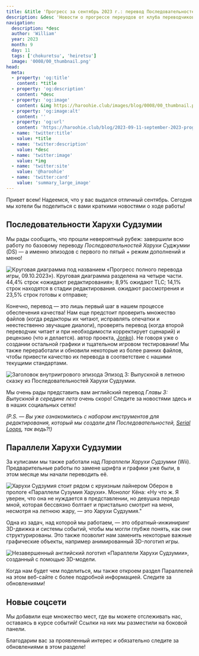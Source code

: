 ```yaml
---
title: &title 'Прогресс за сентябрь 2023 г.: перевод Последовательностей завершён, прогресс в переводе Параллелей и многое другое'
description: &desc 'Новости о прогрессе переуодов от клуба переводчиков Haroohie'
navigation:
  description: *desc
  author: 'William'
  year: 2023
  month: 9
  day: 11
  tags: ['chokuretsu', 'heiretsu']
  image: '0008/00_thumbnail.png'
head:
  meta:
  - property: 'og:title'
    content: *title
  - property: 'og:description'
    content: *desc
  - property: 'og:image'
    content: &img https://haroohie.club/images/blog/0008/00_thumbnail.png
  - property: 'og:image:alt'
    content: ''
  - property: 'og:url'
    content: 'https://haroohie.club/blog/2023-09-11-september-2023-progress-update'
  - name: 'twitter:title'
    value: *title
  - name: 'twitter:description'
    value: *desc
  - name: 'twitter:image'
    value: *img
  - name: 'twitter:site'
    value: '@haroohie'
  - name: 'twitter:card'
    value: 'summary_large_image'
---
```


Привет всем! Надеемся, что у вас выдался отличный сентябрь. Сегодня мы хотели бы поделиться с вами краткими новостями о ходе работы!

## Последовательности Харухи Судзумии
Мы рады сообщить, что прошли невероятный рубеж: завершили всю работу по базовому переводу *Последовательностей Харухи Суджумии* (DS) &mdash; а именно эпизодов с первого по пятый + режим дополнений и меню!

![Круговая диаграмма под названием «Прогресс полного перевода игры, 09.10.2023»). Круговая диаграмма разделена на четыре части. 44,4% строк «ожидают редактирования»; 8,9% ожидают TLC; 14,1% строк находятся в стадии редактирования. ожидают рассмотрения и 23,5% строк готовы к отправке;](/images/blog/0008/01_translation_progress_chart.png)

Конечно, перевод — это лишь первый шаг в нашем процессе обеспечения качества! Нам еще предстоит проверить множество файлов (когда редакторы их читают, исправлять опечатки и неестественно звучащие диалоги), проверять перевод (когда второй переводчик читает и при необходимости корректирует сценарий) и рецензию (что и делается). автор проекта, [Jonko](/author/jonko)). Не говоря уже о создании остальной графики и тщательном игровом тестировании! Мы также переработали и обновили некоторые из более ранних файлов, чтобы привести качество их перевода в соответствие с нашими текущими стандартами.

![Заголовок внутриигрового эпизода Эпизод 3: Выпускной в летнюю сказку из Последовательностей Харухи Судзумии.](/images/blog/0008/03_midsummer_graduation_ceremony_header.png)

Мы очень рады представить вам английский перевод *Главы 3: Выпускной в середине лета* очень скоро! Следите за новостями здесь и в наших социальных сетях!

*(P.S. &mdash; Вы уже ознакомились с набором инструментов для редактирования, который мы создали для Последовательностей, [Serial Loops](/chokuretsu/serial-loops/), так ведь?!)*

## Параллели Харухи Судзумии
За кулисами мы также работали над *Параллели Харухи Судзумии* (Wii). Предварительные работы по замене шрифта и графики уже были, в этом месяце мы начали переводить её.

![Харухи Судзумия стоит рядом с круизным лайнером Оберон в прологе «Параллели Сузумия Харухи». Монолог Кёна: «Ну что ж. Я уверен, что она не нуждается в представлении, но девушка передо мной, которая бессвязно болтает и пристально смотрит на меня, несмотря на летнюю жару, — это Харухи Судзумия."](/images/blog/0008/02_heiretsu_early_haruhi.png)

Одна из задач, над которой мы работаем, — это обратный-инжиниринг 3D-движка и системы событий, чтобы мы могли глубже понять, как они структурированы. Это также позволит нам заменить некоторые важные графические объекты, например анимированный 3D-логотип игры.

![Незавершенный английский логотип «Параллели Харухи Судзумии», созданный с помощью 3D-модели.](/images/blog/0008/04_heretsu_logo.gif)

Когда нам будет чем поделиться, мы также откроем раздел Параллелей на этом веб-сайте с более подробной информацией. Следите за обновлениями!

## Новые соцсети
Мы добавили еще множество мест, где вы можете отслеживать нас, оставаясь в курсе событий! Ссылки на них мы разместили на боковой панели.

Благодарим вас за проявленный интерес и обязательно следите за обновлениями в этом разделе!